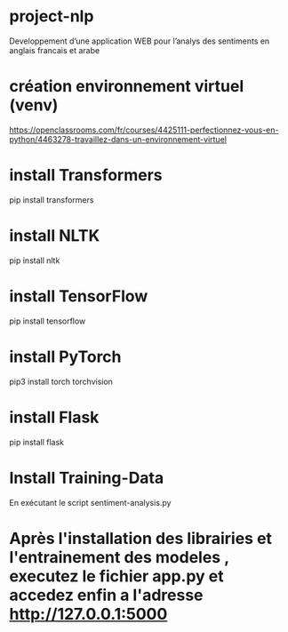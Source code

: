 # project-nlp
 Developpement d’une application WEB pour l’analys des sentiments en anglais francais et arabe
# création environnement virtuel (venv)
 https://openclassrooms.com/fr/courses/4425111-perfectionnez-vous-en-python/4463278-travaillez-dans-un-environnement-virtuel
# install Transformers 
 pip install transformers
# install NLTK
 pip install nltk
# install TensorFlow 
 pip install tensorflow
# install PyTorch
 pip3 install torch torchvision
# install Flask
pip install flask
 
# Install Training-Data
En exécutant le script sentiment-analysis.py

# Après l'installation des librairies et l'entrainement des modeles , executez le fichier app.py et accedez enfin a l'adresse http://127.0.0.1:5000
